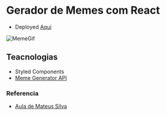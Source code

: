 # Gerador de Memes com React 

- Deployed [Aqui](https://makermeme.netlify.app/)

![MemeGif](https://user-images.githubusercontent.com/60434681/85721095-6d7ee000-b6c7-11ea-87bd-66f89753eb03.gif)


## Teacnologias 

- Styled Components
- [Meme Generator API](https://api.imgflip.com/get_memes)


### Referencia
 
- [Aula de Mateus Silva](https://www.youtube.com/watch?v=Yajip86C8sg)
